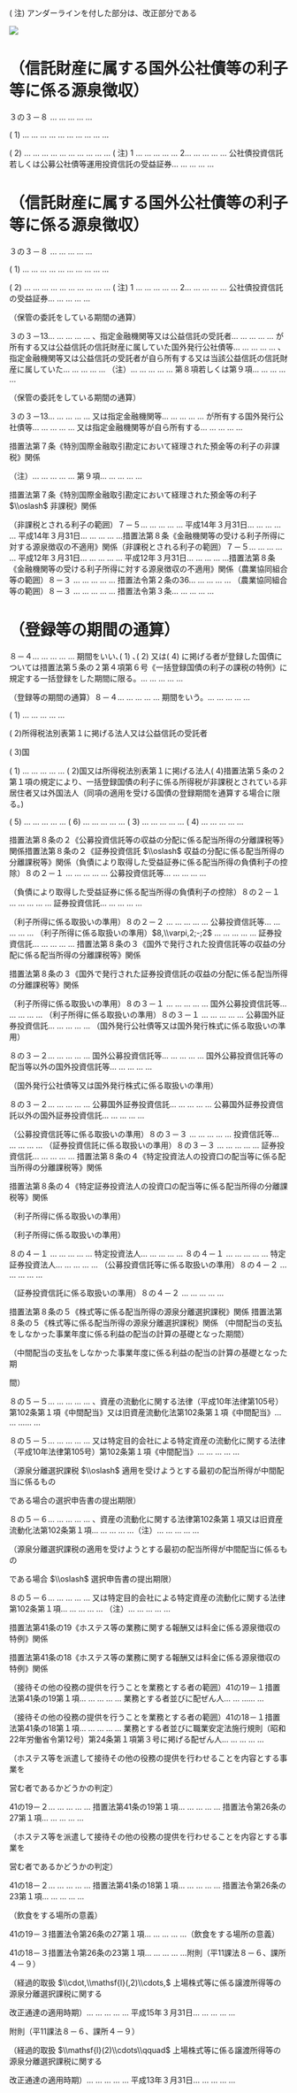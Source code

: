 ( 注) アンダーラインを付した部分は、改正部分である

![](https://www.nta.go.jp/tmp/8d16d103-03d6-43ae-a894-382ab25d1f5e/images/6c577d7c6e72dead95aba30c5ed1c7ed0daaf465f3c7678c63931fc165fb1ba7.jpg)

# （信託財産に属する国外公社債等の利子等に係る源泉徴収）

３の３－８ … … … … …

( 1) … … … … … … … … … …

( 2) … … … … … … … … … … ( 注) 1 … … … … … 2… … … … … 公社債投資信託若しくは公募公社債等運用投資信託の受益証券… … … … …

# （信託財産に属する国外公社債等の利子等に係る源泉徴収）

３の３－８ … … … … …

( 1) … … … … … … … … … …

( 2) … … … … … … … … … … ( 注) 1 … … … … … 2… … … … … 公社債投資信託の受益証券… … … … …

（保管の委託をしている期間の通算）

３の３－13… … … … … 、指定金融機関等又は公益信託の受託者… … … … … が所有する又は公益信託の信託財産に属していた国外発行公社債等… … … … … 、指定金融機関等又は公益信託の受託者が自ら所有する又は当該公益信託の信託財産に属していた… … … … … （注）… … … … … 第８項若しくは第９項… … … … …

（保管の委託をしている期間の通算）

３の３－13… … … … … 又は指定金融機関等… … … … … が所有する国外発行公社債等… … … … … 又は指定金融機関等が自ら所有する… … … … …

措置法第７条《特別国際金融取引勘定において経理された預金等の利子の非課税》関係

（注）… … … … … 第９項… … … … …

措置法第７条《特別国際金融取引勘定において経理された預金等の利子 $\\oslash$ 非課税》関係

（非課税とされる利子の範囲）７－５… … … … … 平成14年３月31日… … … … … 平成14年３月31日… … … … …措置法第８条《金融機関等の受ける利子所得に対する源泉徴収の不適用》関係（非課税とされる利子の範囲）７－５… … … … … 平成12年３月31日… … … … … 平成12年３月31日… … … … …措置法第８条《金融機関等の受ける利子所得に対する源泉徴収の不適用》関係（農業協同組合等の範囲）８－３ … … … … … 措置法令第２条の36… … … … … （農業協同組合等の範囲）８－３ … … … … … 措置法令第３条… … … … …

# （登録等の期間の通算）

８－４… … … … … 期間をいい､( 1) ､( 2) 又は( 4) に掲げる者が登録した国債については措置法第５条の２第４項第６号《一括登録国債の利子の課税の特例》に規定する一括登録をした期間に限る。… … … … …

（登録等の期間の通算）８－４… … … … … 期間をいう。… … … … …

( 1) … … … … …

( 2)所得税法別表第１に掲げる法人又は公益信託の受託者

( 3)国

( 1) … … … … … ( 2)国又は所得税法別表第１に掲げる法人( 4)措置法第５条の２第１項の規定により、一括登録国債の利子に係る所得税が非課税とされている非居住者又は外国法人（同項の適用を受ける国債の登録期間を通算する場合に限る｡)

( 5) … … … … … ( 6) … … … … … ( 3) … … … … … ( 4) … … … … …

措置法第８条の２《公募投資信託等の収益の分配に係る配当所得の分離課税等》関係措置法第８条の２《証券投資信託 $\\oslash$ 収益の分配に係る配当所得の分離課税等》関係（負債により取得した受益証券に係る配当所得の負債利子の控除）８の２－１ … … … … … 公募投資信託等… … … … …

（負債により取得した受益証券に係る配当所得の負債利子の控除）８の２－１ … … … … … 証券投資信託… … … … …

（利子所得に係る取扱いの準用）８の２－２ … … … … … 公募投資信託等… … … … … （利子所得に係る取扱いの準用）$8,\\varpi,2;-;2$ … … … … … 証券投資信託… … … … … 措置法第８条の３《国外で発行された投資信託等の収益の分配に係る配当所得の分離課税等》関係

措置法第８条の３《国外で発行された証券投資信託の収益の分配に係る配当所得の分離課税等》関係

（利子所得に係る取扱いの準用）８の３－１ … … … … … 国外公募投資信託等… … … … … （利子所得に係る取扱いの準用）８の３－１ … … … … … 公募国外証券投資信託… … … … … （国外発行公社債等又は国外発行株式に係る取扱いの準用）

８の３－２… … … … … 国外公募投資信託等… … … … … 国外公募投資信託等の配当等以外の国外投資信託等… … … … …

（国外発行公社債等又は国外発行株式に係る取扱いの準用）

８の３－２… … … … … 公募国外証券投資信託… … … … … 公募国外証券投資信託以外の国外証券投資信託… … … … …

（公募投資信託等に係る取扱いの準用）８の３－３ … … … … … 投資信託等… … … … … （証券投資信託に係る取扱いの準用）８の３－３ … … … … … 証券投資信託… … … … … 措置法第８条の４《特定投資法人の投資口の配当等に係る配当所得の分離課税等》関係

措置法第８条の４《特定証券投資法人の投資口の配当等に係る配当所得の分離課税等》関係

（利子所得に係る取扱いの準用）

（利子所得に係る取扱いの準用）

８の４－１ … … … … … 特定投資法人… … … … … ８の４－１ … … … … … 特定証券投資法人… … … … … （公募投資信託等に係る取扱いの準用）８の４－２ … … … … …

（証券投資信託に係る取扱いの準用）８の４－２ … … … … …

措置法第８条の５《株式等に係る配当所得の源泉分離選択課税》関係 措置法第８条の５《株式等に係る配当所得の源泉分離選択課税》関係 （中間配当の支払をしなかった事業年度に係る利益の配当の計算の基礎となった期間）

（中間配当の支払をしなかった事業年度に係る利益の配当の計算の基礎となった期

間）

８の５－５… … … … … 、資産の流動化に関する法律（平成10年法律第105号）第102条第１項《中間配当》又は旧資産流動化法第102条第１項《中間配当》… … …… …

８の５－５… … … … … 又は特定目的会社による特定資産の流動化に関する法律（平成10年法律第105号）第102条第１項《中間配当》… … … … …

（源泉分離選択課税 $\\oslash$ 適用を受けようとする最初の配当所得が中間配当に係るもの

である場合の選択申告書の提出期限）

８の５－６… … … … … 、資産の流動化に関する法律第102条第１項又は旧資産流動化法第102条第１項… … … … …（注）… … … … …

（源泉分離選択課税の適用を受けようとする最初の配当所得が中間配当に係るもの

である場合 $\\oslash$ 選択申告書の提出期限）

８の５－６… … … … … 又は特定目的会社による特定資産の流動化に関する法律第102条第１項… … … … … （注）… … … … …

措置法第41条の19《ホステス等の業務に関する報酬又は料金に係る源泉徴収の特例》関係

措置法第41条の18《ホステス等の業務に関する報酬又は料金に係る源泉徴収の特例》関係

（接待その他の役務の提供を行うことを業務とする者の範囲）41の19－１措置法第41条の19第１項… … … … … 業務とする者並びに配ぜん人… … …… …

（接待その他の役務の提供を行うことを業務とする者の範囲）41の18－１措置法第41条の18第１項… … … … … 業務とする者並びに職業安定法施行規則（昭和22年労働省令第12号）第24条第１項第３号に掲げる配ぜん人… … … … …

（ホステス等を派遣して接待その他の役務の提供を行わせることを内容とする事業を

営む者であるかどうかの判定）

41の19－２… … … … … 措置法第41条の19第１項… … … … … 措置法令第26条の27第１項… … … … …

（ホステス等を派遣して接待その他の役務の提供を行わせることを内容とする事業を

営む者であるかどうかの判定）

41の18－２… … … … … 措置法第41条の18第１項… … … … … 措置法令第26条の23第１項… … … … …

（飲食をする場所の意義）

41の19－３措置法令第26条の27第１項… … … … …（飲食をする場所の意義）

41の18－３措置法令第26条の23第１項… … … … …附則（平11課法８－６、課所４－９）

（経過的取扱 $\\cdot,\\mathsf{l}(,2)\\cdots,$ 上場株式等に係る譲渡所得等の源泉分離選択課税に関する

改正通達の適用時期）… … … … … 平成15年３月31日… … … … …

附則（平11課法８－６、課所４－９）

（経過的取扱 $\\mathsf{l}(2)\\cdots\\qquad$ 上場株式等に係る譲渡所得等の源泉分離選択課税に関する

改正通達の適用時期）… … … … … 平成13年３月31日… … … … …